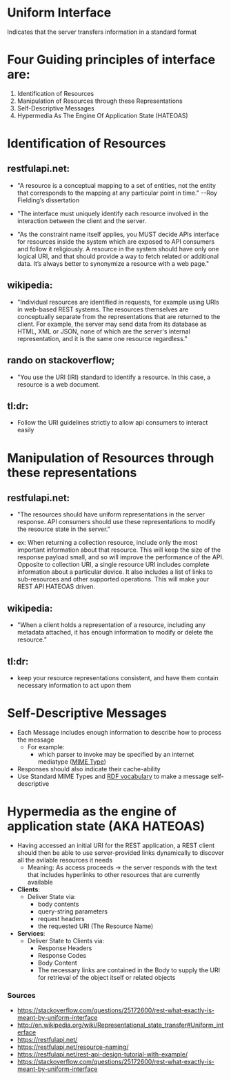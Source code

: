  # Uniform Interface

Indicates that the server transfers information in a standard format

# Four Guiding principles of interface are:

1. Identification of Resources
2. Manipulation of Resources through these Representations
3. Self-Descriptive Messages
4. Hypermedia As The Engine Of Application State (HATEOAS)

# Identification of Resources

## restfulapi.net:

- "A resource is a conceptual mapping to a set of entities, not the entity that corresponds to the mapping at any particular point in time." --Roy Fielding’s dissertation

- "The interface must uniquely identify each resource involved in the interaction between the client and the server.
- "As the constraint name itself applies, you MUST decide APIs interface for resources inside the system which are exposed to API consumers and follow it religiously. A resource in the system should have only one logical URI, and that should provide a way to fetch related or additional data. It’s always better to synonymize a resource with a web page."

## wikipedia:

- "Individual resources are identified in requests, for example using URIs in web-based REST systems. The resources themselves are conceptually separate from the representations that are returned to the client. For example, the server may send data from its database as HTML, XML or JSON, none of which are the server's internal representation, and it is the same one resource regardless."

## rando on stackoverflow;

- "You use the URI (IRI) standard to identify a resource. In this case, a resource is a web document.


## tl:dr: 

- Follow the URI guidelines strictly to allow api consumers to interact easily

# Manipulation of Resources through these representations

## restfulapi.net:

- "The resources should have uniform representations in the server response. API consumers should use these representations to modify the resource state in the server."

- ex: When returning a collection resource, include only the most important information about that resource. This will keep the size of the response payload small, and so will improve the performance of the API. Opposite to collection URI, a single resource URI includes complete information about a particular device. It also includes a list of links to sub-resources and other supported operations. This will make your REST API HATEOAS driven.

## wikipedia:

- "When a client holds a representation of a resource, including any metadata attached, it has enough information to modify or delete the resource."


## tl:dr: 

- keep your resource representations consistent, and have them contain necessary information to act upon them

# Self-Descriptive Messages

- Each Message includes enough information to describe how to process the message
    - For example: 
        - which parser to invoke may be specified by an internet mediatype ([MIME Type](https://developer.mozilla.org/en-US/docs/Web/HTTP/Basics_of_HTTP/MIME_types/Common_types))
- Responses should also indicate their cache-ability
- Use  Standard MIME Types and [RDF vocabulary](https://www.w3schools.com/xml/xml_rdf.asp#:~:text=RDF%20Example&text=xml%20version%3D%221.0%22%3F%3E,-%3Crdf%3ARDF&text=The%20first%20line%20of%20the,%2Dsyntax%2Dns%23%22.) to make a message self-descriptive

# Hypermedia as the engine of application state (AKA HATEOAS)

- Having accessed an initial URI for the REST application, a REST client should then be able to use server-provided links dynamically to discover all the avilable resources it needs
    - Meaning: As access proceeds -> the server responds with the text that includes hyperlinks to other resources that are currently available
- **Clients**:
    - Deliver State via: 
        - body contents
        - query-string parameters
        - request headers
        - the requested URI (The Resource Name)
- **Services**:
    - Deliver State to Clients via: 
        - Response Headers
        - Response Codes
        - Body Content
        - The necessary links are contained in the Body to supply the URI for retrieval of the object itself or related objects

### Sources

- https://stackoverflow.com/questions/25172600/rest-what-exactly-is-meant-by-uniform-interface
- http://en.wikipedia.org/wiki/Representational_state_transfer#Uniform_interface
- https://restfulapi.net/
- https://restfulapi.net/resource-naming/
- https://restfulapi.net/rest-api-design-tutorial-with-example/
- https://stackoverflow.com/questions/25172600/rest-what-exactly-is-meant-by-uniform-interface